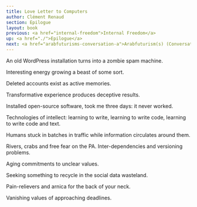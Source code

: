 ```yaml
---
title: Love Letter to Computers
author: Clément Renaud
section: Epilogue
layout: book
previous: <a href="internal-freedom">Internal Freedom</a>
up: <a href="./">Epilogue</a>
next: <a href="arabfuturisms-conversation-a">Arabfuturism(s) (Conversation A)</a>
---
```


An old WordPress installation turns into a zombie spam machine.

Interesting energy growing a beast of some sort.

Deleted accounts exist as active memories.

Transformative experience produces deceptive results.

Installed open-source software, took me three days: it never worked.

Technologies of intellect: learning to write, learning to write code,
learning to write code and text.

Humans stuck in batches in traffic while information circulates around
them.

Rivers, crabs and free fear on the PA. Inter-dependencies and
versioning problems.

Aging commitments to unclear values.

Seeking something to recycle in the social data wasteland.

Pain-relievers and arnica for the back of your neck.

Vanishing values of approaching deadlines.
